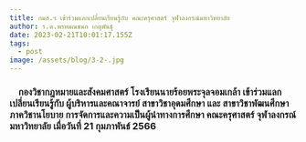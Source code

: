 ```yaml
---
title: กมส.ฯ เข้าร่วมแลกเปลี่ยนเรียนรู้กับ คณะครุศาสตร์ จุฬาลงกรณ์มหาวิทยาลัย
author: ร.ต.พรหมณชนก เกตุพันธุ์
date: 2023-02-21T10:01:17.155Z
tags:
  - post
image: /assets/blog/3-2-.jpg
---
```

###     กองวิชากฎหมายและสังคมศาสตร์ โรงเรียนนายร้อยพระจุลจอมเกล้า เข้าร่วมแลกเปลี่ยนเรียนรู้กับ ผู้บริหารและคณาจารย์ สาขาวิชาอุดมศึกษา และ สาขาวิชาพัฒนศึกษา ภาควิชานโยบาย การจัดการและความเป็นผู้นำทางการศึกษา คณะครุศาสตร์ จุฬาลงกรณ์มหาวิทยาลัย เมื่อวันที่ 21 กุมภาพันธ์ 2566